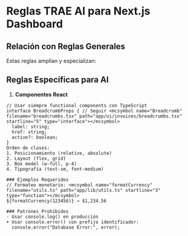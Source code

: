 # Reglas TRAE AI para Next.js Dashboard

## Relación con Reglas Generales
Estas reglas amplían y especializan: <mcfile name="CODING_RULES.md" path="g:\DEV\learn-next\nextjs-dashboard\CODING_RULES.md"></mcfile>

## Reglas Específicas para AI
1. **Componentes React**
```tsx
// Usar siempre functional components con TypeScript
interface BreadcrumbProps { // Seguir <mcsymbol name="Breadcrumb" filename="breadcrumbs.tsx" path="app/ui/invoices/breadcrumbs.tsx" startline="5" type="interface"></mcsymbol>
  label: string;
  href: string;
  active?: boolean;
}
Orden de clases: 
1. Posicionamiento (relative, absolute)
2. Layout (flex, grid)
3. Box model (w-full, p-4)
4. Tipografía (text-sm, font-medium)

### Ejemplos Requeridos
// Formateo monetario: <mcsymbol name="formatCurrency" filename="utils.ts" path="app/lib/utils.ts" startline="3" type="function"></mcsymbol>
${formatCurrency(123456)} → $1,234.56

### Patrones Prohibidos
- Usar console.log() en producción
+ Usar console.error() con prefijo identificador:
  console.error("Database Error:", error);